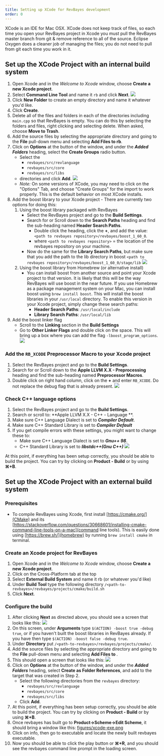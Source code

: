 ```yaml
---
title: Setting up XCode for RevBayes development
order: 0
---
```


 XCode is an IDE for Mac OSX. XCode does not keep track of files, so each time you open your RevBayes project in Xcode you must pull the RevBayes master branch from git & remove reference to all of the source. Eclipse Oxygen does a cleaner job of managing the files; you do not need to pull from git each time you work in it. 



Set up the XCode Project with an internal build system
------------------------------------------------------

1. Open Xcode and in the *Welcome to Xcode* window, choose **Create a new Xcode project**.
2. Select **Command Line Tool** and name it `rb` and click **Next**. ![](figures/xcode-making_xcode_project.png)
3. Click **New Folder**  to create an empty directory and name it whatever you'd like.
4. Click **Create**.
5. Delete all of the files and folders in each of the directories including `main.cpp` so that RevBayes is empty. You can do this by selecting the folders and files, right clicking and selecting delete. When asked, choose **Move to Trash**. 
6. Add the source files by selecting the appropriate directory and going to the **File** pull-down menu and selecting **Add Files to rb**.
7. Click on **Options** at the button of the window, and under the ***Added Folders*** heading, select the **Create Groups** radio button.
    * Select the 
        * `revbayes/src/revlanguage`
        * `revbayes/src/core`
        * `revbayes/src/libs`
    * directories and click **Add**.
![](figures/xcode-adding_files.png)
    * _Note:_ On some versions of XCode, you may need to click on the "Options" Tab, and choose "Create Groups" for the import to work properly. This is the default behavior on most XCode installs.
8. Add the boost library to your Xcode project - There are currently two options for doing this:
    1. Using the boost library packaged with RevBayes
        * Select the RevBayes project and go to the **Build Settings**. 
        * Search for or Scroll down to the **Search Paths** heading and find the sub-heading named **Header Search Paths**.
            * Double click the heading, click the **+**, and add the value: `<path to revbayes repository>/revbayes/boost_1_60_0`. 
            * where `<path to revbayes repository>` = the location of the revbayes repository on your machine.
        * Now do the same for the **Library Search Paths**, but make sure that you add the path to the lib directory in boost `<path to revbayes repository>/revbayes/boost_1_60_0/stage/lib`
        ![](figures/xcode-finding_boost.png)
    2. Using the boost library from Homebrew (or alternative install)
        * You can install boost from another source and point your Xcode project to that version. It is likely that this will be the way RevBayes will use boost in the near future. If you use Homebrew as a package management system on your Mac, you can install boost using `brew install boost`. This will install the boost libraries in your `/usr/local` directory. To enable this version in your Xcode project, simply change these search paths:
            * **Header Search Paths**: `/usr/local/include`
            * **Library Search Paths**: `/usr/local/lib`
9. Add the boost linker flag
    * Scroll to the **Linking** section in the **Build Settings**
    * Go to **Other Linker Flags** and double click on the space. This will bring up a box where you can add the flag `-lboost_program_options`. 
![](figures/xcode-linking.png)

### Add the `RB_XCODE` Preprocessor Macro to your Xcode project 

1. Select the RevBayes project and go to the **Build Settings**. 
2. Search for or Scroll down to the **Apple LLVM X.X - Preprocessing** heading and find the sub-heading named **Preprocessor Macros**. 
3. Double click on right hand column, click on the **+** and enter `RB_XCODE`. Do not replace the debug flag that is already present.
![](figures/xcode-macro.png)
    
### Check C++ language options

1. Select the RevBayes project and go to the **Build Settings**. 
2. Search or scroll to: **Apple LLVM X.X - C++ - Language **.
3. Make sure C++ Language Dialect is set to ***Compiler Default***.
4. Make sure C++ Standard Library is set to ***Compiler Default***
5. If you get compile errors with these settings, you might want to change these to:
    * Make sure C++ Language Dialect is set to ***Gnu++ 98***.
    * C++ Standard Library is set to ***libstdc++(Gnu C++)***
![](figures/xcode-cpp_lang_options2.png)

At this point, if everything has been setup correctly, you should be able to build the project. You can try by clicking on **Product - Build** or by using **&#8984;+B**.







Set up the XCode Project with an external build system
------------------------------------------------------

### Prerequisites

* To compile RevBayes using Xcode, first install [https://cmake.org/](CMake) and its [https://stackoverflow.com/questions/30668601/installing-cmake-command-line-tools-on-a-mac](command line tools). This is easily done using [https://brew.sh/](homebrew) by running `brew install cmake` in terminal.

### Create an Xcode project for RevBayes

1. Open Xcode and in the *Welcome to Xcode* window, choose **Create a new Xcode project**.
2. Click on the Cross-Platform tab at the top
3. Select **External Build System** and name it rb (or whatever you'd like)
4. Under **Build Tool** type the following directory `/<path-to-revbayes>/revbayes/projects/cmake/build.sh`
5. Click **Next**.

### Configure the build

1. After clicking **Next** as directed above, you should see a screen that looks like this:
![](figures/xcode-info.png)
2. On this screen, under **Arguments** type `$(ACTION) -boost true -debug true`, or if you haven't built the boost libraries in RevBayes already. If you have then type `$(ACTION) -boost false -debug true`.
3. Under **Directory** put `/<path-to-revbayes>/revbayes/projects/cmake/`.
4. Add the source files by selecting the appropriate directory and going to the **File** pull-down menu and selecting **Add Files to <xcode-rb-project-name>**.
5. This should open a screen that looks like this:
![](figures/xcode-adding.png)
6. Click on **Options** at the button of the window, and under the ***Added Folders*** heading, select **Create as Folder References**, and add to the target that was created in Step 2.
    * Select the following directories from the `revbayes` directory:
        * `revbayes/src/revlanguage`
        * `revbayes/src/core`
        * `revbayes/src/libs`
    * Click **Add**.
7. At this point, if everything has been setup correctly, you should be able to build the project. You can try by clicking on **Product - Build** or by using **&#8984;+B**.
8. Once revbayes has built go to **Product->Scheme->Edit Scheme**, it should bring a window like this: [figures/xcode-exe.png]()
9. Click on info, then go to executable and locate the newly built revbayes executable.
10. Now you should be able to click the play button or **&#8984;+R**, and you should see the revbayes command line prompt in the loading screen.
